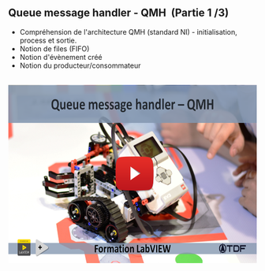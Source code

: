 <h2 dir="auto" id="h_75746598831655196174577"><strong>Queue message handler - QMH&nbsp;&nbsp;</strong><strong>(Partie 1 /3)</strong></h2>

<ul dir="auto">
<li>Compr&eacute;hension de l'architecture QMH (standard NI) - initialisation, process et sortie.</li>
<li>Notion de files (FIFO)</li>
<li>Notion d'&eacute;v&egrave;nement cr&eacute;&eacute;</li>
<li>Notion du producteur/consommateur</li>
</ul>
<p dir="auto"></p>
<p>&nbsp;<a href="https://www.youtube.com/watch?v=2uwfzqSc4uM&t=3s&ab_channel=TechnologiesdeFrance%28TDF%29"><img src="QMH.png" width="640" height="362" alt="" style="display: block; margin-left: auto; margin-right: auto;" /></a></p>
